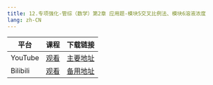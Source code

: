 ```yaml
---
title: 12.专项强化-管综（数学）第2章 应用题-模块5交叉比例法、模块6溶液浓度
lang: zh-CN
---
```

| 平台       | 课程   | 下载链接                                          |
|----------|--------|-----------------------------------------------|
| YouTube  | [观看]() | [主要地址](https://www.123684.com/s/hINbTd-S0pg3) |
| Bilibili | [观看]() | [备用地址](https://www.123865.com/s/hINbTd-S0pg3) |



